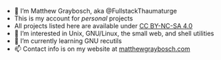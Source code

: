 - 👋 I’m Matthew Graybosch, aka @FullstackThaumaturge
- This is my account for *personal* projects
- All projects listed here are available under [CC BY-NC-SA 4.0](https://creativecommons.org/licenses/by-nc-sa/4.0/)
- 👀 I’m interested in Unix, GNU/Linux, the small web, and shell utilities
- 🌱 I’m currently learning GNU recutils
- 📫 Contact info is on my website at [matthewgraybosch.com](https://matthewgraybosch.com)

<!---
FullstackThaumaturge/FullstackThaumaturge is a ✨ special ✨ repository because its `README.md` (this file) appears on your GitHub profile.
You can click the Preview link to take a look at your changes.
--->
